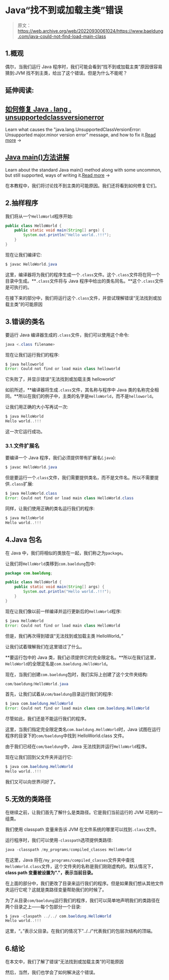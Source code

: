 # Java“找不到或加载主类”错误

> 原文：<https://web.archive.org/web/20220930061024/https://www.baeldung.com/java-could-not-find-load-main-class>

## 1.概观

偶尔，当我们运行 Java 程序时，我们可能会看到“找不到或加载主类”原因很容易猜到:JVM 找不到主类，给出了这个错误。但是为什么不能呢？

## 延伸阅读:

## [如何修复 Java . lang . unsupportedclassversionerror](/web/20220803080356/https://www.baeldung.com/java-lang-unsupportedclassversion)

Learn what causes the "java.lang.UnsupportedClassVersionError: Unsupported major.minor version error" message, and how to fix it.[Read more](/web/20220803080356/https://www.baeldung.com/java-lang-unsupportedclassversion) →

## [Java main()方法讲解](/web/20220803080356/https://www.baeldung.com/java-main-method)

Learn about the standard Java main() method along with some uncommon, but still supported, ways of writing it.[Read more](/web/20220803080356/https://www.baeldung.com/java-main-method) →

在本教程中，我们将讨论找不到主类的可能原因。我们还将看到如何修复它们。

## 2.抽样程序

我们将从一个`HelloWorld`程序开始:

```java
public class HelloWorld {
    public static void main(String[] args) {
        System.out.println("Hello world..!!!");
    }
}
```

现在让我们编译它:

```java
$ javac HelloWorld.java
```

这里，编译器将为我们的程序生成一个`.class`文件。这个`.class`文件将在同一个目录中生成。**`.class`文件将与 Java 程序中给出的类名同名。**这个`.class`文件是可执行的。

在接下来的部分中，我们将运行这个`.class`文件，并尝试理解错误“无法找到或加载主类”的可能原因

## 3.错误的类名

要运行 Java 编译器生成的`.class`文件，我们可以使用这个命令:

```java
java <.class filename>
```

现在让我们运行我们的程序:

```java
$ java helloworld
Error: Could not find or load main class helloworld
```

它失败了，并显示错误“无法找到或加载主类 helloworld”

如前所述，**编译器将生成`.class`文件，其名称与程序中 Java 类的名称完全相同。**所以在我们的例子中，主类的名字是`HelloWorld`，而不是`helloworld`。

让我们用正确的大小写再试一次:

```java
$ java HelloWorld
Hello world..!!!
```

这一次它运行成功。

### 3.1.文件扩展名

要编译一个 Java 程序，我们必须提供带有扩展名(.`java`):

```java
$ javac HelloWorld.java
```

但是要运行一个.`class`文件，我们需要提供类名，而不是文件名。所以不需要提供`.class`扩展:

```java
$ java HelloWorld.class
Error: Could not find or load main class HelloWorld.class
```

同样，让我们使用正确的类名运行我们的程序:

```java
$ java HelloWorld 
Hello world..!!!
```

## 4.Java 包名

在 Java 中，我们将相似的类放在一起，我们称之为`package`。

让我们将`HelloWorld`类移到`com.baeldung`包中:

```java
package com.baeldung;

public class HelloWorld {
    public static void main(String[] args) {
        System.out.println("Hello world..!!!");
    }
}
```

现在让我们像以前一样编译并运行更新后的`HelloWorld`程序:

```java
$ java HelloWorld
Error: Could not find or load main class HelloWorld
```

但是，我们再次得到错误“无法找到或加载主类 HelloWorld。”

让我们试着理解我们在这里错过了什么。

**要运行包中的 Java 类，我们必须提供它的完全限定名。**所以在我们这里，`HelloWorld`的全限定名是`com.baeldung.HelloWorld`。

现在，当我们创建`com.baeldung`包时，我们实际上创建了这个文件夹结构:

```java
com/baeldung/HelloWorld.java
```

首先，让我们试着从`com/baeldung`目录运行我们的程序:

```java
$ java com.baeldung.HelloWorld
Error: Could not find or load main class com.baeldung.HelloWorld
```

尽管如此，我们还是不能运行我们的程序。

这里，当我们指定完全限定类名`com.baeldung.HelloWorld`时，Java 试图在运行程序的目录下的`com/baeldung`中找到 HelloWorld.class 文件。

由于我们已经在`com/baeldung`中，Java 无法找到并运行`HelloWorld`程序。

现在让我们回到父文件夹并运行它:

```java
$ java com.baeldung.HelloWorld
Hello world..!!!
```

我们又可以向世界问好了。

## 5.无效的类路径

在继续之前，让我们首先了解什么是类路径。它是我们当前运行的 JVM 可用的一组类。

我们使用 classpath 变量来告诉 JVM 在文件系统的哪里可以找到`.class`文件。

运行程序时，我们可以使用`-classpath`选项提供类路径:

```java
java -classpath /my_programs/compiled_classes HelloWorld
```

在这里，Java 将在`/my_programs/compiled_classes`文件夹中查找`HelloWorld.class`文件，这个文件夹的名称是我们刚刚虚构的。默认情况下，**class path 变量被设置为"."，表示当前目录。**

在上面的部分中，我们更改了目录来运行我们的程序。但是如果我们想从其他文件夹运行它呢？这就是类路径变量帮助我们的时候了。

为了从目录`com/baeldung`运行我们的程序，我们可以简单地声明我们的类路径在两个目录之上——每个包部分一个目录:

```java
$ java -claspath ../../ com.baeldung.HelloWorld
Hello world..!!!
```

这里，“。”表示父目录。在我们的情况下"../../”代表我们的包层次结构的顶端。

## 6.结论

在本文中，我们了解了错误“无法找到或加载主类”的可能原因

然后，当然，我们也学会了如何解决这个错误。